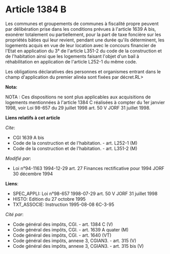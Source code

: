 # Article 1384 B

Les communes et groupements de communes à fiscalité propre peuvent par délibération prise dans les conditions prévues à
l'article 1639 A bis, exonérer totalement ou partiellement, pour la part de taxe foncière sur les propriétés bâties qui leur
revient, pendant une durée qu'ils déterminent, les logements acquis en vue de leur location avec le concours financier de
l'Etat en application du 3° de l'article L351-2 du code de la construction et de l'habitation ainsi que les logements faisant
l'objet d'un bail à réhabilitation en application de l'article L252-1 du même code.

Les obligations déclaratives des personnes et organismes entrant dans le champ d'application du premier alinéa sont fixées
par décret.RL>

**Nota:**

NOTA : Ces dispositions ne sont plus applicables aux acquisitions de logements mentionnées à l'article 1384 C réalisées à
compter du 1er janvier 1998, voir Loi 98-657 du 29 juillet 1998 art. 50 V JORF 31 juillet 1998.

**Liens relatifs à cet article**

_Cite_:

  - CGI 1639 A bis
  - Code de la construction et de l'habitation. - art. L252-1 (M)
  - Code de la construction et de l'habitation. - art. L351-2 (M)

_Modifié par_:

  - Loi n°94-1163 1994-12-29 art. 27 Finances rectificative pour 1994 JORF 30 décembre 1994

**Liens**:

  - SPEC_APPLI: Loi n°98-657 1998-07-29 art. 50 V JORF 31 juillet 1998
  - HISTO: Edition du 27 octobre 1995
  - TXT_ASSOCIE: Instruction 1995-08-08 6C-3-95

_Cité par_:

  - Code général des impôts, CGI. - art. 1384 C (V)
  - Code général des impôts, CGI. - art. 1639 A quater (M)
  - Code général des impôts, CGI. - art. 1640 (VT)
  - Code général des impôts, annexe 3, CGIAN3. - art. 315 (V)
  - Code général des impôts, annexe 3, CGIAN3. - art. 315 bis (V)
